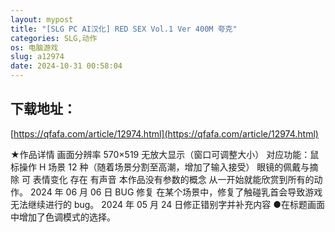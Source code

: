```yaml
---
layout: mypost
title: "[SLG PC AI汉化] RED SEX Vol.1 Ver 400M 夸克"
categories: SLG,动作
os: 电脑游戏
slug: a12974
date: 2024-10-31 00:58:04
---
```


## 下载地址：

[https://qfafa.com/article/12974.html](https://qfafa.com/article/12974.html)

★作品详情
画面分辨率 570×519
无放大显示（窗口可调整大小）
对应功能：鼠标操作
H 场景 12 种（随着场景分割至高潮，增加了输入接受）
眼镜的佩戴与摘除 可
表情变化 存在
有声音
本作品没有参数的概念
从一开始就能欣赏到所有的动作。
2024 年 06 月 06 日 BUG 修复
在某个场景中，修复了触碰乳首会导致游戏无法继续进行的 bug。
2024 年 05 月 24 日修正错别字并补充内容
●在标题画面中增加了色调模式的选择。